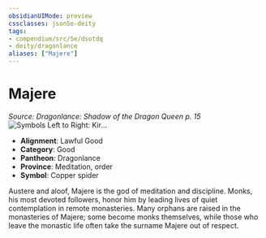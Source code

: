 ```yaml
---
obsidianUIMode: preview
cssclasses: json5e-deity
tags:
- compendium/src/5e/dsotdq
- deity/dragonlance
aliases: ["Majere"]
---
```

# Majere
*Source: Dragonlance: Shadow of the Dragon Queen p. 15* 
![Symbols Left to Right: Kir...](/2-Mechanics/CLI/deities/img/dsotdq-011-00-038-o-good-trio.webp#symbol "Symbols Left to Right: Kiri-Jolith, Majere, and Mishakal")

- **Alignment**: Lawful Good
- **Category**: Good
- **Pantheon**: Dragonlance
- **Province**: Meditation, order
- **Symbol**: Copper spider

Austere and aloof, Majere is the god of meditation and discipline. Monks, his most devoted followers, honor him by leading lives of quiet contemplation in remote monasteries. Many orphans are raised in the monasteries of Majere; some become monks themselves, while those who leave the monastic life often take the surname Majere out of respect.